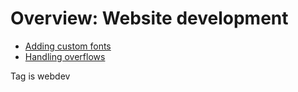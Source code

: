 # Overview: Website development

- [Adding custom fonts](../658)
- [Handling overflows](../677)

Tag is webdev
